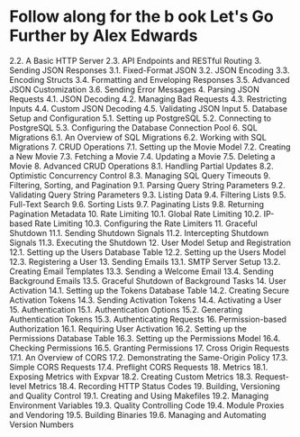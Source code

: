 # Follow along for the b ook Let's Go Further by Alex Edwards

2.2. A Basic HTTP Server
2.3. API Endpoints and RESTful Routing 
3. Sending JSON Responses
3.1. Fixed-Format JSON
3.2. JSON Encoding
3.3. Encoding Structs
3.4. Formatting and Enveloping Responses
3.5. Advanced JSON Customization
3.6. Sending Error Messages
4. Parsing JSON Requests
4.1. JSON Decoding
4.2. Managing Bad Requests
4.3. Restricting Inputs
4.4. Custom JSON Decoding
4.5. Validating JSON Input
5. Database Setup and Configuration
5.1. Setting up PostgreSQL
5.2. Connecting to PostgreSQL
5.3. Configuring the Database Connection Pool
6. SQL Migrations
6.1. An Overview of SQL Migrations
6.2. Working with SQL Migrations
7. CRUD Operations
7.1. Setting up the Movie Model 
7.2. Creating a New Movie
7.3. Fetching a Movie
7.4. Updating a Movie
7.5. Deleting a Movie
8. Advanced CRUD Operations
8.1. Handling Partial Updates
8.2. Optimistic Concurrency Control
8.3. Managing SQL Query Timeouts
9. Filtering, Sorting, and Pagination
9.1. Parsing Query String Parameters
9.2. Validating Query String Parameters
9.3. Listing Data
9.4. Filtering Lists
9.5. Full-Text Search
9.6. Sorting Lists
9.7. Paginating Lists
9.8. Returning Pagination Metadata
10. Rate Limiting
10.1. Global Rate Limiting
10.2. IP-based Rate Limiting
10.3. Configuring the Rate Limiters
11. Graceful Shutdown
11.1. Sending Shutdown Signals
11.2. Intercepting Shutdown Signals
11.3. Executing the Shutdown
12. User Model Setup and Registration
12.1. Setting up the Users Database Table 
12.2. Setting up the Users Model 
12.3. Registering a User
13. Sending Emails
13.1. SMTP Server Setup
13.2. Creating Email Templates
13.3. Sending a Welcome Email
13.4. Sending Background Emails
13.5. Graceful Shutdown of Background Tasks
14. User Activation
14.1. Setting up the Tokens Database Table 
14.2. Creating Secure Activation Tokens
14.3. Sending Activation Tokens
14.4. Activating a User
15. Authentication
15.1. Authentication Options
15.2. Generating Authentication Tokens
15.3. Authenticating Requests
16. Permission-based Authorization
16.1. Requiring User Activation
16.2. Setting up the Permissions Database Table 
16.3. Setting up the Permissions Model 
16.4. Checking Permissions
16.5. Granting Permissions
17. Cross Origin Requests
17.1. An Overview of CORS
17.2. Demonstrating the Same-Origin Policy
17.3. Simple CORS Requests
17.4. Preflight CORS Requests
18. Metrics
18.1. Exposing Metrics with Expvar
18.2. Creating Custom Metrics
18.3. Request-level Metrics
18.4. Recording HTTP Status Codes
19. Building, Versioning and Quality Control
19.1. Creating and Using Makefiles
19.2. Managing Environment Variables
19.3. Quality Controlling Code
19.4. Module Proxies and Vendoring
19.5. Building Binaries
19.6. Managing and Automating Version Numbers
